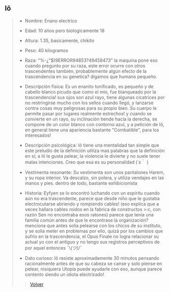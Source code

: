 ## Iõ
> - Nombre: Enano electrico
> 
> - Edad: 10 años pero bíologicamente 18
> 
> - Altura: 1.35, basicamente, chikito
> 
> - Peso: 40 kilogramos
> 
> - Raza: "%-¿"$)9ERROR94853?49458473" la maquina pone eso cuando pregunto por su raza, este error ocurre con otros trascendentes también, probablemente algún efecto de la trascendencia en su genetica? digamos que humano pequeño.
> 
> - Descripción física: Es un enanito tonificado, es pequeño y de cabello blanco picudo que como el mio, fue blanqueado por la trascendencia! sus ojos son azul rayo, tiene algunas cicatrices por no restringirse mucho con los sellos cuando llegó, y lanzarse contra cosas muy peligrosas para su propio bien. Su cuerpo le permite pasar por lugares realmente estrechos! y cuando se convierte en un rayo, su inclinación tiende hacia la derecha, se compone de un color blanco con contorno azul, y a petición de Iõ, en general tiene una apariencia bastante "Combatible", para los interesados!  
> 
> - Descripción psicológica: Iõ tiene una mentalidad tan simple que este preludio de la definición utiliza mas palabras que la definición en sí; a Iõ le gusta pelear, la violencia le divierte y no suele tener malas intenciones. Creo que esa es su personalidad (´ε｀ ) 
> 
> - Vestimenta resonante: Su vestimenta son unos pantalones Harem, y su ropa interior. Va descalzo, sin polera, y utiliza vendajes en las manos y pies. dentro de todo, bastante exhibicionista
> 
> - Historia: Eyfyen se lo encontró luchando con un espiritu cuando aún no era trascendente, parece que desde niño que le gustaba electrocutarse abriendo y rompiendo cables! (eso explica que a veces hallara cables roidos en la fabrica de constructos >:c, con razón Sen no encontraba esos ratones) parece que tenía una familia común antes de que le encontrase la organización? menciona que antes solia pelearse con los chicos de su instituto, y se solia meter en problemas por ello, quizá por los cambios que sufrío en la trascendencia, el Opus Finale no logra relacionar su actual yo con el antiguo y no tengo sus registros perceptivos de por aquel entonces ¯\\_(ツ)_/¯
> 
> - Dato curioso: Iõ resiste aproximadamente 30 minutos pensando racionalmente antes de que su cabeza se canse y solo piense en pelear, nisiquiera Utopía puede ayudarle con eso, aunque parece contento siendo un idiota electrizado! 
>
> > [Volver](Latence.md)